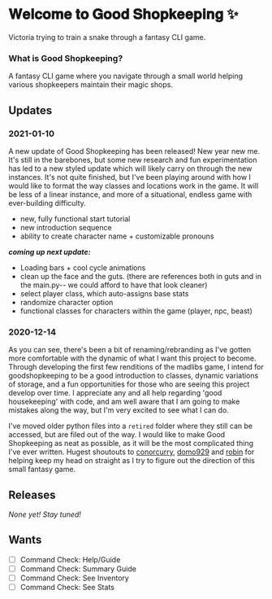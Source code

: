 # 𝐖𝐞𝐥𝐜𝐨𝐦𝐞 𝐭𝐨 𝐆𝐨𝐨𝐝 𝐒𝐡𝐨𝐩𝐤𝐞𝐞𝐩𝐢𝐧𝐠 ✨

Victoria trying to train a snake through a fantasy CLI game.

### What is Good Shopkeeping?

A fantasy CLI game where you navigate through a small world helping various shopkeepers maintain their magic shops. 

## Updates
### 2021-01-10
A new update of Good Shopkeeping has been released! New year new me. It's still in the barebones, but some new research and fun experimentation has led to a new styled update which will likely carry on through the new instances. It's not quite finished, but I've been playing around with how I would like to format the way classes and locations work in the game. It will be less of a linear instance, and more of a situational, endless game with ever-building difficulty. 

- new, fully functional start tutorial
- new introduction sequence
- ability to create character name + customizable pronouns

***coming up next update:***
- Loading bars + cool cycle animations
- clean up the face and the guts. (there are references both in guts and in the main.py-- we could afford to have that look cleaner)
- select player class, which auto-assigns base stats
- randomize character option
- functional classes for characters within the game (player, npc, beast)

### 2020-12-14
As you can see, there's been a bit of renaming/rebranding as I've gotten more comfortable with the dynamic of what I want this project to become. Through developing the first few renditions of the madlibs game, I intend for goodshopkeeping to be a good introduction to classes, dynamic variations of storage, and a fun opportunities for those who are seeing this project develop over time. I appreciate any and all help regarding 'good housekeeping' with code, and am well aware that I am going to make mistakes along the way, but I'm very excited to see what I can do. 

I've moved older python files into a `retired` folder where they still can be accessed, but are filed out of the way. I would like to make Good Shopkeeping as neat as possible, as it will be the most complicated thing I've ever written. Hugest shoutouts to  [conorcurry](https://github.com/ConorCurry), [domo929](https://github.com/Domo929) and [robin](https://github.com/weavingmemories) for helping keep my head on straight as I try to figure out the direction of this small fantasy game.


## Releases

_None yet! Stay tuned!_

## Wants
   - [ ] Command Check: Help/Guide
   - [ ] Command Check: Summary Guide
   - [ ] Command Check: See Inventory
   - [ ] Command Check: See Stats
